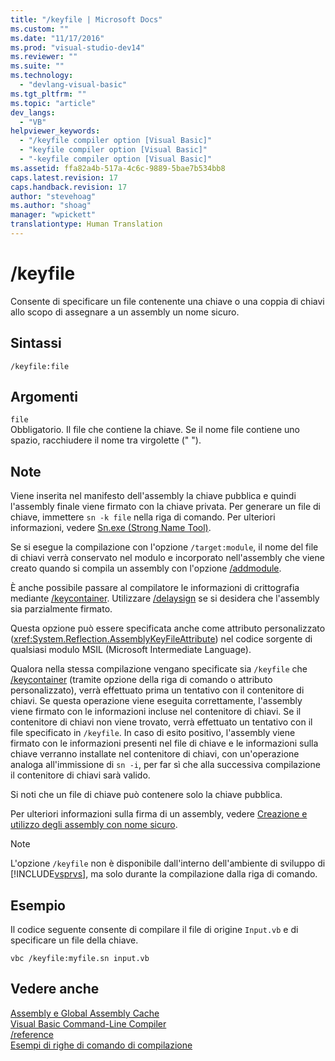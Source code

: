 ```yaml
---
title: "/keyfile | Microsoft Docs"
ms.custom: ""
ms.date: "11/17/2016"
ms.prod: "visual-studio-dev14"
ms.reviewer: ""
ms.suite: ""
ms.technology: 
  - "devlang-visual-basic"
ms.tgt_pltfrm: ""
ms.topic: "article"
dev_langs: 
  - "VB"
helpviewer_keywords: 
  - "/keyfile compiler option [Visual Basic]"
  - "keyfile compiler option [Visual Basic]"
  - "-keyfile compiler option [Visual Basic]"
ms.assetid: ffa82a4b-517a-4c6c-9889-5bae7b534bb8
caps.latest.revision: 17
caps.handback.revision: 17
author: "stevehoag"
ms.author: "shoag"
manager: "wpickett"
translationtype: Human Translation
---
```

# /keyfile
Consente di specificare un file contenente una chiave o una coppia di chiavi allo scopo di assegnare a un assembly un nome sicuro.  
  
## Sintassi  
  
```  
/keyfile:file  
```  
  
## Argomenti  
 `file`  
 Obbligatorio.  Il file che contiene la chiave.  Se il nome file contiene uno spazio, racchiudere il nome tra virgolette \(" "\).  
  
## Note  
 Viene inserita nel manifesto dell'assembly la chiave pubblica e quindi l'assembly finale viene firmato con la chiave privata.  Per generare un file di chiave, immettere `sn -k file` nella riga di comando.  Per ulteriori informazioni, vedere [Sn.exe \(Strong Name Tool\)](../Topic/Sn.exe%20\(Strong%20Name%20Tool\).md).  
  
 Se si esegue la compilazione con l'opzione `/target:module`, il nome del file di chiavi verrà conservato nel modulo e incorporato nell'assembly che viene creato quando si compila un assembly con l'opzione [\/addmodule](../../../visual-basic/reference/command-line-compiler/addmodule.md).  
  
 È anche possibile passare al compilatore le informazioni di crittografia mediante [\/keycontainer](../../../visual-basic/reference/command-line-compiler/keycontainer.md).  Utilizzare [\/delaysign](../../../visual-basic/reference/command-line-compiler/delaysign.md) se si desidera che l'assembly sia parzialmente firmato.  
  
 Questa opzione può essere specificata anche come attributo personalizzato \(<xref:System.Reflection.AssemblyKeyFileAttribute>\) nel codice sorgente di qualsiasi modulo MSIL \(Microsoft Intermediate Language\).  
  
 Qualora nella stessa compilazione vengano specificate sia `/keyfile` che [\/keycontainer](../../../visual-basic/reference/command-line-compiler/keycontainer.md) \(tramite opzione della riga di comando o attributo personalizzato\), verrà effettuato prima un tentativo con il contenitore di chiavi.  Se questa operazione viene eseguita correttamente, l'assembly viene firmato con le informazioni incluse nel contenitore di chiavi.  Se il contenitore di chiavi non viene trovato, verrà effettuato un tentativo con il file specificato in `/keyfile`.  In caso di esito positivo, l'assembly viene firmato con le informazioni presenti nel file di chiave e le informazioni sulla chiave verranno installate nel contenitore di chiavi, con un'operazione analoga all'immissione di `sn -i`, per far sì che alla successiva compilazione il contenitore di chiavi sarà valido.  
  
 Si noti che un file di chiave può contenere solo la chiave pubblica.  
  
 Per ulteriori informazioni sulla firma di un assembly, vedere [Creazione e utilizzo degli assembly con nome sicuro](../Topic/Creating%20and%20Using%20Strong-Named%20Assemblies.md).  
  
> [!NOTE]
>  L'opzione `/keyfile` non è disponibile dall'interno dell'ambiente di sviluppo di [!INCLUDE[vsprvs](../../../csharp/includes/vsprvs_md.md)], ma solo durante la compilazione dalla riga di comando.  
  
## Esempio  
 Il codice seguente consente di compilare il file di origine `Input.vb` e di specificare un file della chiave.  
  
```  
vbc /keyfile:myfile.sn input.vb  
```  
  
## Vedere anche  
 [Assembly e Global Assembly Cache](../Topic/Assemblies%20and%20the%20Global%20Assembly%20Cache%20\(C%23%20and%20Visual%20Basic\).md)   
 [Visual Basic Command\-Line Compiler](../../../visual-basic/reference/command-line-compiler/index.md)   
 [\/reference](../../../visual-basic/reference/command-line-compiler/reference.md)   
 [Esempi di righe di comando di compilazione](../../../visual-basic/reference/command-line-compiler/sample-compilation-command-lines.md)